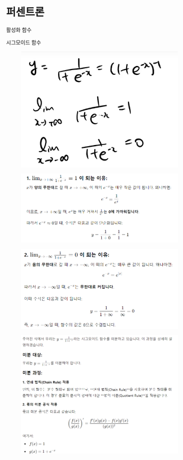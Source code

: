 # 퍼센트론

활성화 함수&#x20;

시그모이드 함수

<figure><img src="../../../../../.gitbook/assets/image (4).png" alt=""><figcaption></figcaption></figure>

<figure><img src="../../../../../.gitbook/assets/image (1) (1) (1) (1).png" alt=""><figcaption></figcaption></figure>

<figure><img src="../../../../../.gitbook/assets/image (2) (1) (1).png" alt=""><figcaption></figcaption></figure>

<figure><img src="../../../../../.gitbook/assets/image (3) (1).png" alt=""><figcaption></figcaption></figure>
